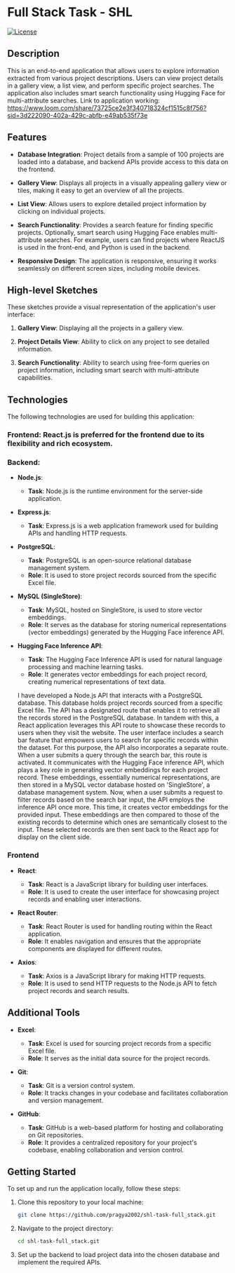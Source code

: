 # Full Stack Task - SHL

[![License](https://img.shields.io/badge/License-MIT-blue.svg)](LICENSE)

## Description

This is an end-to-end application that allows users to explore information extracted from various project descriptions. Users can view project details in a gallery view, a list view, and perform specific project searches. The application also includes smart search functionality using Hugging Face for multi-attribute searches. Link to application working: https://www.loom.com/share/73725ce2e3f340718324cf1515c8f756?sid=3d222090-402a-429c-abfb-e49ab535f73e

## Features

- **Database Integration**: Project details from a sample of 100 projects are loaded into a database, and backend APIs provide access to this data on the frontend.

- **Gallery View**: Displays all projects in a visually appealing gallery view or tiles, making it easy to get an overview of all the projects.

- **List View**: Allows users to explore detailed project information by clicking on individual projects.

- **Search Functionality**: Provides a search feature for finding specific projects. Optionally, smart search using Hugging Face enables multi-attribute searches. For example, users can find projects where ReactJS is used in the front-end, and Python is used in the backend.

- **Responsive Design**: The application is responsive, ensuring it works seamlessly on different screen sizes, including mobile devices.

## High-level Sketches

These sketches provide a visual representation of the application's user interface:

1. **Gallery View**: Displaying all the projects in a gallery view.

2. **Project Details View**: Ability to click on any project to see detailed information.

3. **Search Functionality**: Ability to search using free-form queries on project information, including smart search with multi-attribute capabilities.

## Technologies

The following technologies are used for building this application:

### Frontend: React.js is preferred for the frontend due to its flexibility and rich ecosystem.


### Backend:

- **Node.js**: 
  - **Task**: Node.js is the runtime environment for the server-side application.
  
- **Express.js**: 
  - **Task**: Express.js is a web application framework used for building APIs and handling HTTP requests.

- **PostgreSQL**: 
  - **Task**: PostgreSQL is an open-source relational database management system.
  - **Role**: It is used to store project records sourced from the specific Excel file.

- **MySQL (SingleStore)**: 
  - **Task**: MySQL, hosted on SingleStore, is used to store vector embeddings.
  - **Role**: It serves as the database for storing numerical representations (vector embeddings) generated by the Hugging Face inference API.

- **Hugging Face Inference API**: 
  - **Task**: The Hugging Face Inference API is used for natural language processing and machine learning tasks.
  - **Role**: It generates vector embeddings for each project record, creating numerical representations of text data.
 
  I have developed a Node.js API that interacts with a PostgreSQL database. This database holds project records sourced from a specific Excel file. The API has a designated route that enables it to retrieve all the records stored in the PostgreSQL database.
  In tandem with this, a React application leverages this API route to showcase these records to users when they visit the website. The user interface includes a search bar feature that empowers users to search for specific records within the dataset.
  For this purpose, the API also incorporates a separate route. When a user submits a query through the search bar, this route is activated. It communicates with the Hugging Face inference API, which plays a key role in generating vector embeddings for each project record. These embeddings, essentially numerical representations, are then stored in a MySQL vector database hosted on 'SingleStore', a database management system.
  Now, when a user submits a request to filter records based on the search bar input, the API employs the inference API once more. This time, it creates vector embeddings for the provided input. These embeddings are then compared to those of the existing records to determine which ones are semantically closest to the input. These selected records are then sent back to the React app for display on the client side.


### Frontend

- **React**: 
  - **Task**: React is a JavaScript library for building user interfaces.
  - **Role**: It is used to create the user interface for showcasing project records and enabling user interactions.

- **React Router**: 
  - **Task**: React Router is used for handling routing within the React application.
  - **Role**: It enables navigation and ensures that the appropriate components are displayed for different routes.

- **Axios**: 
  - **Task**: Axios is a JavaScript library for making HTTP requests.
  - **Role**: It is used to send HTTP requests to the Node.js API to fetch project records and search results.

## Additional Tools

- **Excel**: 
  - **Task**: Excel is used for sourcing project records from a specific Excel file.
  - **Role**: It serves as the initial data source for the project records.

- **Git**: 
  - **Task**: Git is a version control system.
  - **Role**: It tracks changes in your codebase and facilitates collaboration and version management.

- **GitHub**: 
  - **Task**: GitHub is a web-based platform for hosting and collaborating on Git repositories.
  - **Role**: It provides a centralized repository for your project's codebase, enabling collaboration and version control.




## Getting Started

To set up and run the application locally, follow these steps:

1. Clone this repository to your local machine:

   ```bash
   git clone https://github.com/pragya2002/shl-task-full_stack.git
   ```

2. Navigate to the project directory:

   ```bash
   cd shl-task-full_stack.git
   ```

3. Set up the backend to load project data into the chosen database and implement the required APIs.

